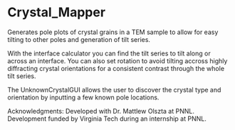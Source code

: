 # Crystal_Mapper
Generates pole plots of crystal grains in a TEM sample to allow for easy tilting to other poles and generation of tilt series.

With the interface calculator you can find the tilt series to tilt along or across an interface. You can also set rotation to avoid tilting accross highly diffracting crystal orientations for a consistent contrast through the whole tilt series.

The UnknownCrystalGUI allows the user to discover the crystal type and orientation by inputting a few known pole locations.









Acknowledgments:
Developed with Dr. Mattlew Olszta at PNNL.
Development funded by Virginia Tech during an internship at PNNL. 
